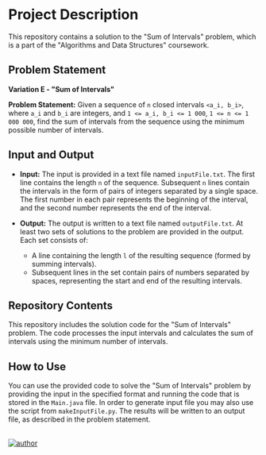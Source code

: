 # Project Description

This repository contains a solution to the "Sum of Intervals" problem, which is a part of the "Algorithms and Data Structures" coursework.

## Problem Statement

**Variation E - "Sum of Intervals"**

**Problem Statement:** Given a sequence of `n` closed intervals `<a_i, b_i>`, where `a_i` and `b_i` are integers, and `1 <= a_i, b_i <= 1 000`, `1 <= n <= 1 000 000`, find the sum of intervals from the sequence using the minimum possible number of intervals.

## Input and Output

- **Input:** The input is provided in a text file named `inputFile.txt`. The first line contains the length `n` of the sequence. Subsequent `n` lines contain the intervals in the form of pairs of integers separated by a single space. The first number in each pair represents the beginning of the interval, and the second number represents the end of the interval.

- **Output:** The output is written to a text file named `outputFile.txt`. At least two sets of solutions to the problem are provided in the output. Each set consists of:
  - A line containing the length `l` of the resulting sequence (formed by summing intervals).
  - Subsequent lines in the set contain pairs of numbers separated by spaces, representing the start and end of the resulting intervals.

## Repository Contents

This repository includes the solution code for the "Sum of Intervals" problem. The code processes the input intervals and calculates the sum of intervals using the minimum number of intervals.

## How to Use

You can use the provided code to solve the "Sum of Intervals" problem by providing the input in the specified format and running the code that is stored in the `Main.java` file. In order to generate input file you may also use the script from `makeInputFile.py`. The results will be written to an output file, as described in the problem statement.

\
[![author](https://img.shields.io/badge/author-leucist-blue)](https://github.com/Leucist/)
